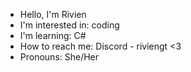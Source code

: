 - Hello, I'm Rivien
- I'm interested in: coding 
- I'm learning: C#
- How to reach me: Discord - riviengt <3
- Pronouns: She/Her

<!---
Rivien-gt/Rivien-gt is a ✨ special ✨ repository because its `README.md` (this file) appears on your GitHub profile.
You can click the Preview link to take a look at your changes.
--->
